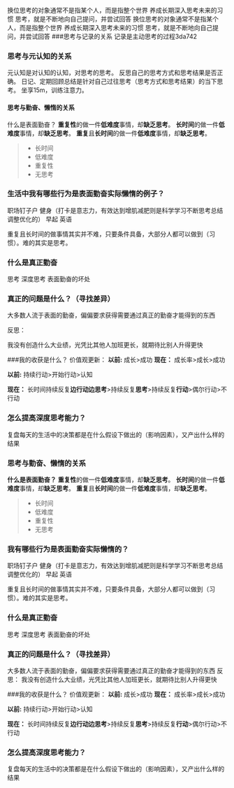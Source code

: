 换位思考的对象通常不是指某个人，而是指整个世界
养成长期深入思考未来的习惯
思考，就是不断地向自己提问，并尝试回答
换位思考的对象通常不是指某个人，而是指整个世界
养成长期深入思考未来的习惯
思考，就是不断地向自己提问，并尝试回答
###思考与记录的关系
记录是主动思考的过程3da742
### 思考与元认知的关系
元认知是对认知的认知，对思考的思考。
反思自己的思考方式和思考结果是否正确。
日记、定期回顾总结是针对自己过往思考（思考方式和思考结果）的当下思考。
坐享15m，训练注意力。

#### 思考与勤奋、懒惰的关系
什么是表面勤奋？
**重复性**的做一件**低难度**事情，却**缺乏思考**。
**长时间**的做一件**低难度**事情，却**缺乏思考**。
**重复**且**长时间**的做一件**低难度**事情，却**缺乏思考**。
> - 长时间
> - 低难度
> -  重复性
> - 无思考
### 生活中我有哪些行为是表面勤奋实际懒惰的例子？
职场钉子户
健身（打卡是意志力，有效达到增肌减肥则是科学学习不断思考总结调整优化的）
早起
英语

重复且长时间的做事情其实并不难，只要条件具备，大部分人都可以做到（习惯）。难的其实是思考。
### 什么是真正勤奋
思考
深度思考
表面勤奋的坏处

### 真正的问题是什么？（寻找差异）
大多数人流于表面的勤奋，偏偏要求获得需要通过真正的勤奋才能得到的东西

反思：

我没有创造什么大业绩，光凭比其他人加班更长，就期待比别人升得更快

###我的收获是什么？
价值观更新：
**以前:**
成长>成功
**现在：**
成长率>成长>成功

**以前:**
持续行动>开始行动>认知

**现在：**
长时间持续反复**边行动边思考**>持续反复**思考**>持续反复**行动**>偶尔行动>不行动


### 怎么提高深度思考能力？
复盘每天的生活中的决策都是在什么假设下做出的（影响因素），又产出什么样的结果

### 思考与勤奋、懒惰的关系
**什么是表面勤奋？**
**重复性**的做一件**低难度**事情，却**缺乏思考**。
**长时间**的做一件**低难度**事情，却**缺乏思考**。
**重复**且**长时间**的做一件**低难度**事情，却**缺乏思考**。
> - 长时间
> - 低难度
> -  重复性
> - 无思考
### 我有哪些行为是表面勤奋实际懒惰的？
职场钉子户
健身（打卡是意志力，有效达到增肌减肥则是科学学习不断思考总结调整优化的）
早起
英语

重复且长时间的做事情其实并不难，只要条件具备，大部分人都可以做到（习惯）。难的其实是思考。
### 什么是真正勤奋
思考
深度思考
表面勤奋的坏处

### 真正的问题是什么？（寻找差异）
大多数人流于表面的勤奋，偏偏要求获得需要通过真正的勤奋才能得到的东西
反思：
我没有创造什么大业绩，光凭比其他人加班更长，就期待比别人升得更快

###我的收获是什么？
价值观更新：
**以前:**
成长>成功
**现在：**
成长率>成长>成功

**以前:**
持续行动>开始行动>认知

**现在：**
长时间持续反复**边行动边思考**>持续反复**思考**>持续反复**行动**>偶尔行动>不行动


### 怎么提高深度思考能力？
复盘每天的生活中的决策都是在什么假设下做出的（影响因素），又产出什么样的结果